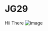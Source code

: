 # JG29
Hii There ![image](https://github.com/user-attachments/assets/5f617974-c71c-45d1-873b-cbdb25e30d2e)
